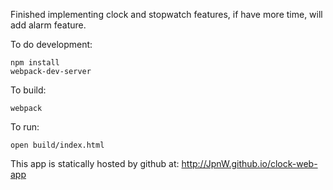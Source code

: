 Finished implementing clock and stopwatch features, if have more time, will add alarm feature.

To do development:
```
npm install
webpack-dev-server 
```
To build:
```
webpack
```
To run:
```
open build/index.html
```

This app is statically hosted by github at:
http://JpnW.github.io/clock-web-app
